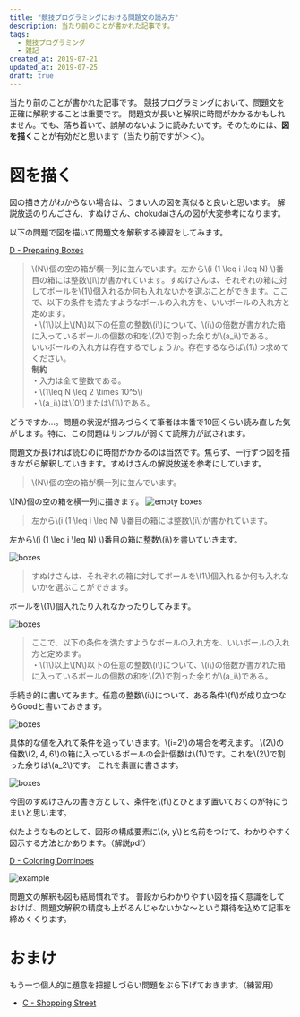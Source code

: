 ```yaml
---
title: "競技プログラミングにおける問題文の読み方"
description: 当たり前のことが書かれた記事です。
tags:
  - 競技プログラミング
  - 雑記
created_at: 2019-07-21
updated_at: 2019-07-25
draft: true
---
```


当たり前のことが書かれた記事です。
競技プログラミングにおいて、問題文を正確に解釈することは重要です。
問題文が長いと解釈に時間がかかるかもしれません。でも、落ち着いて、誤解のないように読みたいです。そのためには、**図を描く**ことが有効だと思います（当たり前ですが＞＜）。

# 図を描く

図の描き方がわからない場合は、うまい人の図を真似ると良いと思います。
解説放送のりんごさん、すぬけさん、chokudaiさんの図が大変参考になります。

以下の問題で図を描いて問題文を解釈する練習をしてみます。

[D - Preparing Boxes](https://atcoder.jp/contests/abc134/tasks/abc134_d)

> \\(N\\)個の空の箱が横一列に並んでいます。左から\\(i (1 \leq i \leq N) \\)番目の箱には整数\\(i\\)が書かれています。すぬけさんは、それぞれの箱に対してボールを\\(1\\)個入れるか何も入れないかを選ぶことができます。ここで、以下の条件を満たすようなボールの入れ方を、いいボールの入れ方と定めます。  
・\\(1\\)以上\\(N\\)以下の任意の整数\\(i\\)について、\\(i\\)の倍数が書かれた箱に入っているボールの個数の和を\\(2\\)で割った余りが\\(a_i\\)である。  
いいボールの入れ方は存在するでしょうか。存在するならば\\(1\\)つ求めてください。  
**制約**  
・入力は全て整数である。  
・\\(1\leq N \leq 2 \times 10^5\\)  
・\\(a_i\\)は\\(0\\)または\\(1\\)である。


どうですか...。問題の状況が掴みづらくて筆者は本番で10回くらい読み直した気がします。特に、この問題はサンプルが弱くて読解力が試されます。

問題文が長ければ読むのに時間がかかるのは当然です。焦らず、一行ずつ図を描きながら解釈していきます。すぬけさんの解説放送を参考にしています。

> \\(N\\)個の空の箱が横一列に並んでいます。

\\(N\\)個の空の箱を横一列に描きます。
![empty boxes](/posts_images/2019-07-21-how_to_read_a_sentence/1.png)


> 左から\\(i (1 \leq i \leq N) \\)番目の箱には整数\\(i\\)が書かれています。

左から\\(i (1 \leq i \leq N) \\)番目の箱に整数\\(i\\)を書いていきます。

![boxes](/posts_images/2019-07-21-how_to_read_a_sentence/2.png)


> すぬけさんは、それぞれの箱に対してボールを\\(1\\)個入れるか何も入れないかを選ぶことができます。

ボールを\\(1\\)個入れたり入れなかったりしてみます。

![boxes](/posts_images/2019-07-21-how_to_read_a_sentence/3.png)


> ここで、以下の条件を満たすようなボールの入れ方を、いいボールの入れ方と定めます。  
・\\(1\\)以上\\(N\\)以下の任意の整数\\(i\\)について、\\(i\\)の倍数が書かれた箱に入っているボールの個数の和を\\(2\\)で割った余りが\\(a_i\\)である。 

手続き的に書いてみます。任意の整数\\(i\\)について、ある条件\\(f\\)が成り立つならGoodと書いておきます。

![boxes](/posts_images/2019-07-21-how_to_read_a_sentence/4.png)

具体的な値を入れて条件を追っていきます。\\(i=2\\)の場合を考えます。
\\(2\\)の倍数\\(2, 4, 6\\)の箱に入っているボールの合計個数は\\(1\\)です。これを\\(2\\)で割った余りは\\(a_2\\)です。
これを素直に書きます。

![boxes](/posts_images/2019-07-21-how_to_read_a_sentence/5.png)



今回のすぬけさんの書き方として、条件を\\(f\\)とひとまず置いておくのが特にうまいと思います。

似たようなものとして、図形の構成要素に\\(x, y\\)と名前をつけて、わかりやすく図示する方法とかあります。（解説pdf）

[D - Coloring Dominoes](https://atcoder.jp/contests/abc071/tasks/arc081_b)

![example](/posts_images/2019-07-21-how_to_read_a_sentence/6.png)


問題文の解釈も図も結局慣れです。
普段からわかりやすい図を描く意識をしておけば、問題文解釈の精度も上がるんじゃないかな〜という期待を込めて記事を締めくくります。


# おまけ

もう一つ個人的に題意を把握しづらい問題をぶら下げておきます。（練習用）

- [C - Shopping Street](https://atcoder.jp/contests/abc080/tasks/abc080_c)

